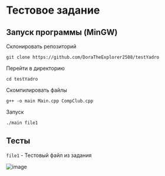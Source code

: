 # Тестовое задание
## Запуск программы (MinGW)
Склонировать репозиторий

```
git clone https://github.com/DoraTheExplorer2508/testYadro
```

Перейти в директорию

```
cd testYadro
```

Скомпилировать файлы

```
g++ -o main Main.cpp CompClub.cpp
```

Запуск

```
./main file1
```

## Тесты

`file1` - Тестовый файл из задания

![image](https://github.com/DoraTheExplorer2508/testYadro/assets/71318362/4ca23e7f-9fd9-46f6-9b55-623cf5a4a3b3)
